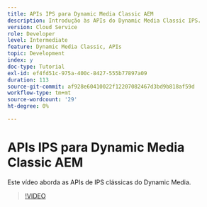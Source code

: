 ```yaml
---
title: APIs IPS para Dynamic Media Classic AEM
description: Introdução às APIs do Dynamic Media Classic IPS.
version: Cloud Service
role: Developer
level: Intermediate
feature: Dynamic Media Classic, APIs
topic: Development
index: y
doc-type: Tutorial
exl-id: ef4fd51c-975a-400c-8427-555b77897a09
duration: 113
source-git-commit: af928e60410022f12207082467d3bd9b818af59d
workflow-type: tm+mt
source-wordcount: '29'
ht-degree: 0%

---
```


# APIs IPS para Dynamic Media Classic AEM

Este vídeo aborda as APIs de IPS clássicas do Dynamic Media.

>[!VIDEO](https://video.tv.adobe.com/v/335453?quality=12&learn=on)
